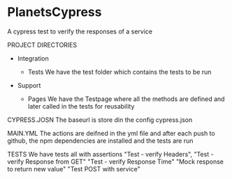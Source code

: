# PlanetsCypress
A cypress test to verify the responses of a service

PROJECT DIRECTORIES
- Integration
  - Tests
We have the test folder which contains the tests to be run

- Support
  - Pages
We have the Testpage where all the methods are defined and later called in the tests for reusability

CYPRESS.JOSN
The baseurl is store din the config cypress.json

MAIN.YML
The actions are deifned in the yml file and after each push to github, the npm dependencies are installed and the tests are run 


TESTS
We have tests all with assertions 
"Test - verify Headers",
"Test - verify Response from GET"
"Test - verify Response Time"
"Mock response to return new value"
"Test POST with service"
